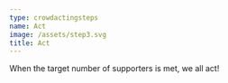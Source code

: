 ```yaml
---
type: crowdactingsteps
name: Act
image: /assets/step3.svg
title: Act
---
```

When the target number of supporters is met, we all act!
